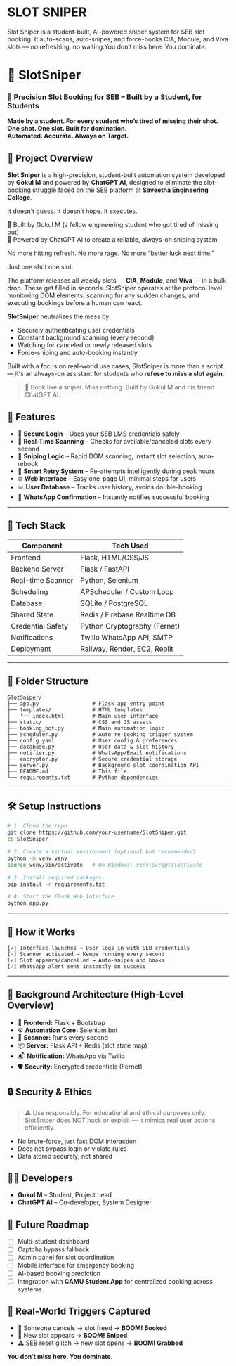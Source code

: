 # SLOT SNIPER
Slot Sniper is a student-built, AI-powered sniper system for SEB slot booking. It auto-scans, auto-snipes, and force-books CIA, Module, and Viva slots — no refreshing, no waiting.You don’t miss here. You dominate.

# 🎯 SlotSniper

### 🔫 Precision Slot Booking for SEB – Built by a Student, for Students  
**Made by a student. For every student who’s tired of missing their shot.**  
**One shot. One slot. Built for domination.**  
**Automated. Accurate. Always on Target.**

## 📘 Project Overview

**Slot Sniper** is a high-precision, student-built automation system developed by **Gokul M** and powered by **ChatGPT AI**, designed to eliminate the slot-booking struggle faced on the SEB platform at **Saveetha Engineering College**.

It doesn’t guess. It doesn’t hope. It executes.

🧠 Built by Gokul M (a fellow engineering student who got tired of missing out)  
🤖 Powered by ChatGPT AI to create a reliable, always-on sniping system

No more hitting refresh. No more rage. No more “better luck next time.”

Just one shot one slot.

The platform releases all weekly slots — **CIA**, **Module**, and **Viva** — in a bulk drop. These get filled in seconds. SlotSniper operates at the protocol level: monitoring DOM elements, scanning for any sudden changes, and executing bookings before a human can react.

**SlotSniper** neutralizes the mess by:
- Securely authenticating user credentials
- Constant background scanning (every second)
- Watching for canceled or newly released slots
- Force-sniping and auto-booking instantly

Built with a focus on real-world use cases, SlotSniper is more than a script — it's an always-on assistant for students who **refuse to miss a slot again**.

> 🎯 Book like a sniper. Miss nothing. Built by Gokul M and his friend ChatGPT AI.



## 🚀 Features

- 🔐 **Secure Login** – Uses your SEB LMS credentials safely
- 🔄 **Real-Time Scanning** – Checks for available/canceled slots every second
- 🎯 **Sniping Logic** – Rapid DOM scanning, instant slot selection, auto-rebook
- 🧠 **Smart Retry System** – Re-attempts intelligently during peak hours
- 🌐 **Web Interface** – Easy one-page UI, minimal steps for users
- 📊 **User Database** – Tracks user history, avoids double-booking
- 📩 **WhatsApp Confirmation** – Instantly notifies successful booking

---

## 🧰 Tech Stack

| Component        | Tech Used                         |
|------------------|-----------------------------------|
| Frontend         | Flask, HTML/CSS/JS                |
| Backend Server   | Flask / FastAPI                   |
| Real-time Scanner| Python, Selenium                  |
| Scheduling       | APScheduler / Custom Loop         |
| Database         | SQLite / PostgreSQL               |
| Shared State     | Redis / Firebase Realtime DB      |
| Credential Safety| Python Cryptography (Fernet)      |
| Notifications    | Twilio WhatsApp API, SMTP         |
| Deployment       | Railway, Render, EC2, Replit      |

---

## 📁 Folder Structure

```
SlotSniper/
├── app.py                 # Flask app entry point
├── templates/             # HTML templates
│   └── index.html         # Main user interface
├── static/                # CSS and JS assets
├── booking_bot.py         # Main automation logic
├── scheduler.py           # Auto re-booking trigger system
├── config.yaml            # User config & preferences
├── database.py            # User data & slot history
├── notifier.py            # WhatsApp/Email notifications
├── encryptor.py           # Secure credential storage
├── server.py              # Background slot coordination API
├── README.md              # This file
└── requirements.txt       # Python dependencies
```

---

## 🛠️ Setup Instructions

```bash
# 1. Clone the repo
git clone https://github.com/your-username/SlotSniper.git
cd SlotSniper

# 2. Create a virtual environment (optional but recommended)
python -m venv venv
source venv/bin/activate   # On Windows: venv\Scripts\activate

# 3. Install required packages
pip install -r requirements.txt

# 4. Start the Flask Web Interface
python app.py
```

---

## 🧪 How it Works

```text
[✓] Interface launches → User logs in with SEB credentials
[✓] Scanner activated → Keeps running every second
[✓] Slot appears/cancelled → Auto-snipes and books
[✓] WhatsApp alert sent instantly on success
```

---

## 🔸 Background Architecture (High-Level Overview)

- 💽 **Frontend:** Flask + Bootstrap
- ⚙️ **Automation Core:** Selenium bot
- 📡 **Scanner:** Runs every second
- 📦 **Server:** Flask API + Redis (slot state map)
- 📬 **Notification:** WhatsApp via Twilio
- 🛡️ **Security:** Encrypted credentials (Fernet)


## 🔒 Security & Ethics

> ⚠️ Use responsibly. For educational and ethical purposes only.  
> SlotSniper does NOT hack or exploit — it mimics real user actions efficiently.

- No brute-force, just fast DOM interaction
- Does not bypass login or violate rules
- Data stored securely; not shared


## 👨‍💻 Developers

- **Gokul M** – Student, Project Lead
- **ChatGPT AI** – Co-developer, System Designer


## 📢 Future Roadmap

- [ ] Multi-student dashboard
- [ ] Captcha bypass fallback
- [ ] Admin panel for slot coordination
- [ ] Mobile interface for emergency booking
- [ ] AI-based booking prediction
- [ ] Integration with **CAMU Student App** for centralized booking across systems

## 🧠 Real-World Triggers Captured

- 🔀 Someone cancels → slot freed → **BOOM! Booked**
- 🤚 New slot appears → **BOOM! Sniped**
- ⚠️ SEB reset glitch → new slot opens → **BOOM! Grabbed**
 
**You don’t miss here. You dominate.**
